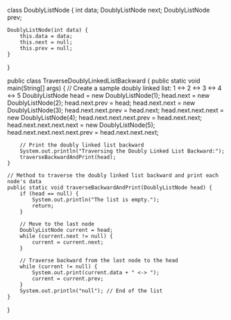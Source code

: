 class DoublyListNode {
    int data;
    DoublyListNode next;
    DoublyListNode prev;

    DoublyListNode(int data) {
        this.data = data;
        this.next = null;
        this.prev = null;
    }
}

public class TraverseDoublyLinkedListBackward {
    public static void main(String[] args) {
        // Create a sample doubly linked list: 1 <-> 2 <-> 3 <-> 4 <-> 5
        DoublyListNode head = new DoublyListNode(1);
        head.next = new DoublyListNode(2);
        head.next.prev = head;
        head.next.next = new DoublyListNode(3);
        head.next.next.prev = head.next;
        head.next.next.next = new DoublyListNode(4);
        head.next.next.next.prev = head.next.next;
        head.next.next.next.next = new DoublyListNode(5);
        head.next.next.next.next.prev = head.next.next.next;

        // Print the doubly linked list backward
        System.out.println("Traversing the Doubly Linked List Backward:");
        traverseBackwardAndPrint(head);
    }

    // Method to traverse the doubly linked list backward and print each node's data
    public static void traverseBackwardAndPrint(DoublyListNode head) {
        if (head == null) {
            System.out.println("The list is empty.");
            return;
        }

        // Move to the last node
        DoublyListNode current = head;
        while (current.next != null) {
            current = current.next;
        }

        // Traverse backward from the last node to the head
        while (current != null) {
            System.out.print(current.data + " <-> ");
            current = current.prev;
        }
        System.out.println("null"); // End of the list
    }
}

